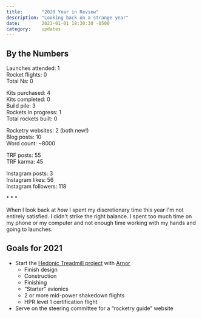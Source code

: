 ```yaml
---
title:       "2020 Year in Review"
description: "Looking back on a strange year"
date:        2021-01-01 18:30:30 -0500
category:    updates
---
```


## By the Numbers

Launches attended: 1  
Rocket flights: 0  
Total Ns: 0

Kits purchased: 4  
Kits completed: 0  
Build pile: 3  
Rockets in progress: 1  
Total rockets built: 0

Rocketry websites: 2 (both new!)  
Blog posts: 10  
Word count: ~8000

TRF posts: 55  
TRF karma: 45

Instagram posts: 3  
Instagram likes: 56  
Instagram followers: 118

<p class="divider">* * *</p>

When I look back at _how_ I spent my discretionary time this year I'm not entirely satisfied.
I didn't strike the right balance.
I spent too much time on my phone or my computer and not enough time working with my hands and going to launches.

## Goals for 2021

- Start the [Hedonic Treadmill project][1] with [Arnor][2]
  - Finish design
  - Construction
  - Finishing
  - “Starter” avionics
  - 2 or more mid-power shakedown flights
  - HPR level 1 certification flight
- Serve on the steering committee for a “rocketry guide” website

[1]: /projects/hedonic-treadmill/
[2]: /fleet/arnor/
